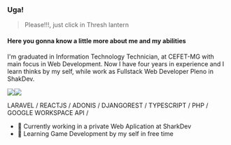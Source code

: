 ### Uga!
> Please!!!, just click in Thresh lantern
#### Here you gonna know a little more about me and my abilities
I'm graduated in Information Technology Technician, at CEFET-MG with main focus in Web Development. Now I have four years in experience and I learn thinks by my self, while work as Fullstack Web Developer Pleno in ShakDev.
<!-- trabalho na empresa SharkDev como desenvolvedor, e  -->
<a href = "mailto:contato@igorazevedost@gmail.com"><img src="https://img.shields.io/badge/Gmail-D14836?style=for-the-badge&logo=gmail&logoColor=white" target="_blank"></a><a href = "https://www.linkedin.com/in/igor-azevedost"><img src="https://img.shields.io/badge/LinkedIn-0077B5?style=for-the-badge&logo=linkedin&logoColor=white" target="_blank"></a>

LARAVEL / REACTJS / ADONIS / DJANGOREST / TYPESCRIPT / PHP / GOOGLE WORKSPACE API /

- 🔭 Currently working in a private Web Aplication at SharkDev 
- 🌱 Learning Game Development by my self in free time

<!-- ## Github Stats -->
<!-- ![Github Stats](https://github-readme-stats.vercel.app/api?username=Inguim&show_icons=true&theme=radical&count_private=true&include_all_commits=true) -->
